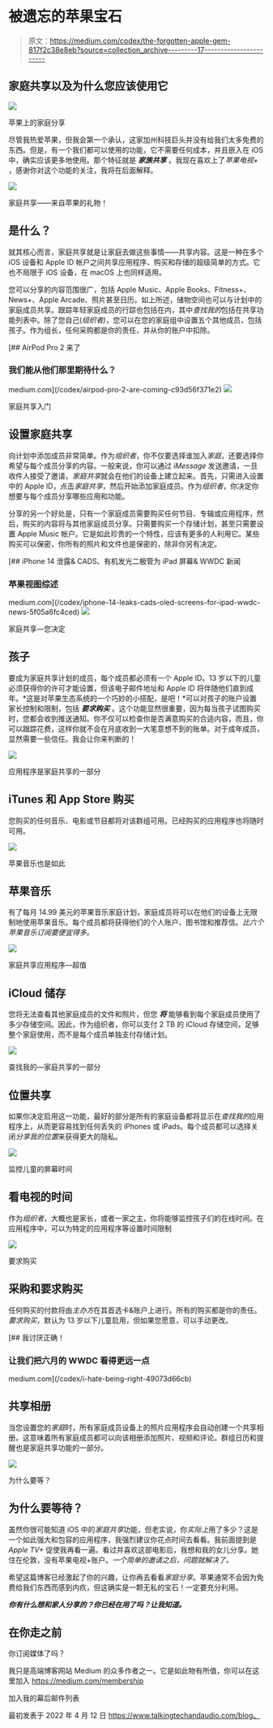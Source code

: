 # 被遗忘的苹果宝石

> 原文：<https://medium.com/codex/the-forgotten-apple-gem-817f2c38e8eb?source=collection_archive---------17----------------------->

## 家庭共享以及为什么您应该使用它

![](img/1b5afc44515fb1e3fa43f7f32713836e.png)

苹果上的家庭分享

尽管我热爱苹果，但我会第一个承认，这家加州科技巨头并没有给我们太多免费的东西。但是，有一个我们都可以使用的功能，它不需要任何成本，并且嵌入在 iOS 中，确实应该更多地使用。那个特征就是 ***家族共享*** 。我现在喜欢上了*苹果电视+* ，感谢你对这个功能的关注，我将在后面解释。

![](img/3ea3cf1a3ce4f071715c67942408fd60.png)

家庭共享——来自苹果的礼物！

## **是什么？**

就其核心而言，家庭共享就是让家庭去做这些事情——共享内容。这是一种在多个 iOS 设备和 Apple ID 帐户之间共享应用程序、购买和存储的超级简单的方式。它也不局限于 iOS 设备，在 macOS 上也同样适用。

您可以分享的内容范围很广，包括 Apple Music、Apple Books、Fitness+、News+、Apple Arcade、照片甚至日历。如上所述，储物空间也可以与计划中的家庭成员共享。跟踪年轻家庭成员的行踪也包括在内，其中*查找我的*包括在共享功能列表中。除了您自己(*组织者)*，您可以在您的家庭组中设置五个其他成员，包括孩子。作为组长，任何采购都是你的责任，并从你的账户中扣除。

[](/codex/airpod-pro-2-are-coming-c93d56f371e2) [## AirPod Pro 2 来了

### 我们能从他们那里期待什么？

medium.com](/codex/airpod-pro-2-are-coming-c93d56f371e2) ![](img/1082e11ea24755ff23d5345a9ad755e2.png)

家庭共享入门

## 设置家庭共享

向计划中添加成员非常简单。作为*组织者*，你不仅要选择谁加入*家庭*，还要选择你希望与每个成员分享的内容。一般来说，你可以通过 *iMessage* 发送邀请，一旦收件人接受了邀请，*家庭共享*就会在他们的设备上建立起来。首先，只需进入设置中的 Apple ID，点击*家庭共享*，然后开始添加家庭成员。作为*组织者*，你决定你想要与每个成员分享哪些应用和功能。

分享的另一个好处是，只有一个家庭成员需要购买任何节目、专辑或应用程序，然后，购买的内容将与其他家庭成员分享。只需要购买一个存储计划，甚至只需要设置 Apple Music 帐户。它是如此珍贵的一个特性，应该有更多的人利用它。某些购买可以保密，你所有的照片和文件也是保密的，除非你另有决定。

[](/codex/iphone-14-leaks-cads-oled-screens-for-ipad-wwdc-news-5f05a6fc4ced) [## iPhone 14 泄露& CADS、有机发光二极管为 iPad 屏幕& WWDC 新闻

### 苹果视图综述

medium.com](/codex/iphone-14-leaks-cads-oled-screens-for-ipad-wwdc-news-5f05a6fc4ced) ![](img/ac3b36ea1b547d84c5c006e18fa906cf.png)

家庭共享—您决定

## **孩子**

要成为家庭共享计划的成员，每个成员都必须有一个 Apple ID。13 岁以下的儿童必须获得你的许可才能设置，但该电子邮件地址和 Apple ID 将伴随他们直到成年。*这是对苹果生态系统的一个巧妙的小搭配，是吧！*可以对孩子的账户设置家长控制和限制，包括 ***要求购买*** 。这个功能显然很重要，因为每当孩子试图购买时，您都会收到推送通知。你不仅可以检查你是否满意购买的合适内容，而且，你可以跟踪花费，这样你就不会在月底收到一大笔意想不到的账单。对于成年成员，显然需要一些信任。我会让你来判断的！

![](img/c52759dab51d2dbe72ecdfbb5ecc593f.png)

应用程序是家庭共享的一部分

## iTunes 和 App Store 购买

您购买的任何音乐、电影或节目都将对该群组可用。已经购买的应用程序也将随时可用。

![](img/e266e4ed029bfdbe00c0019cf002e2df.png)

苹果音乐也是如此

## 苹果音乐

有了每月 14.99 美元的苹果音乐家庭计划，家庭成员将可以在他们的设备上无限制地使用苹果音乐。每个成员都将获得他们的个人账户、图书馆和推荐信。*比六个苹果音乐订阅要便宜得多。*

![](img/f329c1e6487def574b236237a24ba363.png)

家庭共享应用程序—超值

## iCloud 储存

您将无法查看其他家庭成员的文件和照片，但您 ***将*** 能够看到每个家庭成员使用了多少存储空间。因此，作为组织者，你可以支付 2 TB 的 iCloud 存储空间，足够整个家庭使用，而不是每个成员单独支付存储计划。

![](img/d9eee6af899e9f29fdc08050416fc881.png)

查找我的—家庭共享的一部分

## 位置共享

如果你决定启用这一功能，最好的部分是所有的家庭设备都将显示在*查找我的*应用程序上，从而更容易找到任何丢失的 iPhones 或 iPads。每个成员都可以选择关闭*分享我的位置*来获得更大的隐私。

![](img/c661df2edfe03ba59cf617d8a003de8a.png)

监控儿童的屏幕时间

## 看电视的时间

作为*组织者*，大概也是家长，或者一家之主，你将能够监控孩子们的在线时间。在应用程序中，可以为特定的应用程序等设置时间限制

![](img/7f5f26a3a9959ad918e5c2243fefd124.png)

要求购买

## 采购和要求购买

任何购买的付款将由*主办方*在其首选卡&账户上进行。所有的购买都是你的责任。*要求购买*，默认为 13 岁以下儿童启用，但如果您愿意，可以手动更改。

[](/codex/i-hate-being-right-49073d66cb) [## 我讨厌正确！

### 让我们把六月的 WWDC 看得更远一点

medium.com](/codex/i-hate-being-right-49073d66cb) 

## 共享相册

当您设置您的*家庭*时，所有家庭成员设备上的照片应用程序会自动创建一个共享相册。这意味着所有家庭成员都可以向该相册添加照片、视频和评论。群组日历和提醒也是家庭共享功能的一部分。

![](img/eb044421f129fbda2287c2b7861f62a2.png)

为什么要等？

## **为什么要等待？**

虽然你很可能知道 iOS 中的*家庭共享*功能，但老实说，你*实际上*用了多少？这是一个如此强大和包容的应用程序，我强烈建议你花点时间去看看。我前面提到是 *Apple TV+* 促使我再看一遍。看过并喜欢这部电影后，我想和我的女儿分享。她住在伦敦，没有苹果电视+账户。*一个简单的邀请之后，问题就解决了。*

希望这篇博客已经激起了你的兴趣，让你再去看看*家庭分享*。苹果通常不会因为免费给我们东西而感到内疚，但这确实是一颗无私的宝石！一定要充分利用。

***你有什么想和家人分享的？你已经在用了吗？让我知道。***

## 在你走之前

你订阅媒体了吗？

我只是高端博客网站 Medium 的众多作者之一。它是如此物有所值，你可以在这里加入 https://medium.com/membership

加入我的幕后邮件列表

最初发表于 2022 年 4 月 12 日 https://www.talkingtechandaudio.com/blog。